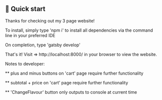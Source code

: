## 🚀 Quick start 

Thanks for checking out my 3 page website!

To install, simply type 'npm i' to install all dependencies via the command line in your preferred IDE

On completion, type 'gatsby develop'

That's it! Visit => http://localhost:8000/ in your browser to view the website.

Notes to developer:

** plus and minus buttons on 'cart' page require further functionality

** subtotal + price on 'cart' page require further functionality

** 'ChangeFlavour' button only outputs to console at current time


